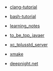 <!-- sidebar -->

- [clang-tutorial](/clang-tutorial/)

- [bash-tutorial](/bash-tutorial/)

- [learning_notes](/learning_notes/)

- [to_be_top_javaer](/to_be_top_javaer/)

- [xc_tplusstd_server](/xc_tplusstd_server/)

<!-- - [cute_framework](/cute_framework/) -->

- [xmake](/xmake/)

- [deepnight.net](/deepnight.net/)

<!-- - [rizz](/rizz/) -->

<!-- - [test](/test/) -->

